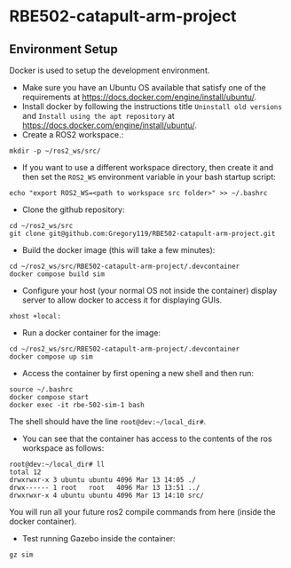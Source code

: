 # RBE502-catapult-arm-project

## Environment Setup

Docker is used to setup the development environment.

- Make sure you have an Ubuntu OS available that satisfy one of the requirements
  at https://docs.docker.com/engine/install/ubuntu/.
- Install docker by following the instructions title `Uninstall old versions`
  and `Install using the apt repository` at
  https://docs.docker.com/engine/install/ubuntu/.
- Create a ROS2 workspace.:
``` shell
mkdir -p ~/ros2_ws/src/
```
- If you want to use a different workspace directory, then create it and then set the `ROS2_WS` environment variable in your bash startup script:

``` shell
echo "export ROS2_WS=<path to workspace src folder>" >> ~/.bashrc
```
- Clone the github repository:

``` shell
cd ~/ros2_ws/src
git clone git@github.com:Gregory119/RBE502-catapult-arm-project.git
```
- Build the docker image (this will take a few minutes):

``` shell
cd ~/ros2_ws/src/RBE502-catapult-arm-project/.devcontainer
docker compose build sim
```
- Configure your host (your normal OS not inside the container) display server
  to allow docker to access it for displaying GUIs.

``` shell
xhost +local:
```
- Run a docker container for the image:

``` shell
cd ~/ros2_ws/src/RBE502-catapult-arm-project/.devcontainer
docker compose up sim
```
- Access the container by first opening a new shell and then run:

``` shell
source ~/.bashrc
docker compose start
docker exec -it rbe-502-sim-1 bash
```
The shell should have the line `root@dev:~/local_dir#`.
- You can see that the container has access to the contents of the ros workspace as follows:

``` shell
root@dev:~/local_dir# ll
total 12
drwxrwxr-x 3 ubuntu ubuntu 4096 Mar 13 14:05 ./
drwx------ 1 root   root   4096 Mar 13 13:51 ../
drwxrwxr-x 4 ubuntu ubuntu 4096 Mar 13 14:10 src/
```
You will run all your future ros2 compile commands from here (inside the docker container).
- Test running Gazebo inside the container:

``` shell
gz sim
```

